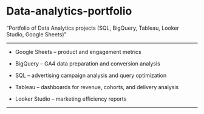 # Data-analytics-portfolio
“Portfolio of Data Analytics projects (SQL, BigQuery, Tableau, Looker Studio, Google Sheets)”

---


- Google Sheets – product and engagement metrics

- BigQuery – GA4 data preparation and conversion analysis

- SQL – advertising campaign analysis and query optimization

- Tableau – dashboards for revenue, cohorts, and delivery analysis

- Looker Studio – marketing efficiency reports

---
  
